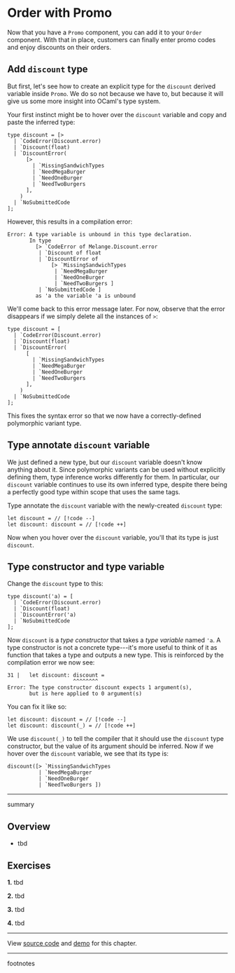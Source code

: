 # Order with Promo

Now that you have a `Promo` component, you can add it to your `Order` component.
With that in place, customers can finally enter promo codes and enjoy discounts
on their orders.

## Add `discount` type

But first, let's see how to create an explicit type for the `discount` derived
variable inside `Promo`. We do so not because we have to, but because it will
give us some more insight into OCaml's type system.

Your first instinct might be to hover over the `discount` variable and copy and
paste the inferred type:

```reason
type discount = [>
  | `CodeError(Discount.error)
  | `Discount(float)
  | `DiscountError(
      [>
        | `MissingSandwichTypes
        | `NeedMegaBurger
        | `NeedOneBurger
        | `NeedTwoBurgers
      ],
    )
  | `NoSubmittedCode
];
```

However, this results in a compilation error:

```text
Error: A type variable is unbound in this type declaration.
       In type
         [> `CodeError of Melange.Discount.error
          | `Discount of float
          | `DiscountError of
              [> `MissingSandwichTypes
               | `NeedMegaBurger
               | `NeedOneBurger
               | `NeedTwoBurgers ]
          | `NoSubmittedCode ]
         as 'a the variable 'a is unbound
```

We'll come back to this error message later. For now, observe that the error
disappears if we simply delete all the instances of `>`:

```reason
type discount = [
  | `CodeError(Discount.error)
  | `Discount(float)
  | `DiscountError(
      [
        | `MissingSandwichTypes
        | `NeedMegaBurger
        | `NeedOneBurger
        | `NeedTwoBurgers
      ],
    )
  | `NoSubmittedCode
];
```

This fixes the syntax error so that we now have a correctly-defined polymorphic
variant type.

## Type annotate `discount` variable

We just defined a new type, but our `discount` variable doesn't know anything
about it. Since polymorphic variants can be used without explicitly defining
them, type inference works differently for them. In particular, our `discount`
variable continues to use its own inferred type, despite there being a perfectly
good type within scope that uses the same tags.

Type annotate the `discount` variable with the newly-created `discount` type:

```reason
let discount = // [!code --]
let discount: discount = // [!code ++]
```

Now when you hover over the `discount` variable, you'll that its type is just
`discount`.

## Type constructor and type variable

Change the `discount` type to this:

```reason
type discount('a) = [
  | `CodeError(Discount.error)
  | `Discount(float)
  | `DiscountError('a)
  | `NoSubmittedCode
];
```

Now `discount` is a *type constructor* that takes a *type variable* named `'a`.
A type constructor is not a concrete type---it's more useful to think of it as
function that takes a type and outputs a new type. This is reinforced by the
compilation error we now see:

```text
31 |   let discount: discount =
                     ^^^^^^^^
Error: The type constructor discount expects 1 argument(s),
       but is here applied to 0 argument(s)
```

You can fix it like so:

```reason
let discount: discount = // [!code --]
let discount: discount(_) = // [!code ++]
```

We use `discount(_)` to tell the compiler that it should use the `discount` type
constructor, but the value of its argument should be inferred. Now if we hover
over the `discount` variable, we see that its type is:

```reason
discount([> `MissingSandwichTypes
          | `NeedMegaBurger
          | `NeedOneBurger
          | `NeedTwoBurgers ])
```



---

summary

## Overview

- tbd

## Exercises

<b>1.</b> tbd

<b>2.</b> tbd

<b>3.</b> tbd

<b>4.</b> tbd

-----

View [source
code](https://github.com/melange-re/melange-for-react-devs/blob/main/src/order-with-promo/)
and [demo](https://react-book.melange.re/demo/src/order-with-promo/) for this chapter.

-----

footnotes
